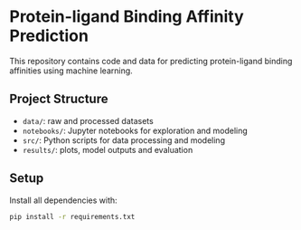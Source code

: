 # Protein-ligand Binding Affinity Prediction

This repository contains code and data for predicting protein-ligand binding affinities using machine learning. 

## Project Structure 
- `data/`: raw and processed datasets 
- `notebooks/`: Jupyter notebooks for exploration and modeling 
- `src/`: Python scripts for data processing and modeling 
- `results/`: plots, model outputs and evaluation 

## Setup 

Install all dependencies with: 
```bash 
pip install -r requirements.txt
